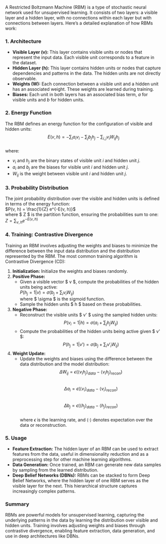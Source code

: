 A Restricted Boltzmann Machine (RBM) is a type of stochastic neural network used for unsupervised learning. It consists of two layers: a visible layer and a hidden layer, with no connections within each layer but with connections between layers. Here’s a detailed explanation of how RBMs work:  
  
### 1. Architecture  
- **Visible Layer (v):** This layer contains visible units or nodes that represent the input data. Each visible unit corresponds to a feature in the dataset.  
- **Hidden Layer (h):** This layer contains hidden units or nodes that capture dependencies and patterns in the data. The hidden units are not directly observable.  
- **Weights (W):** Each connection between a visible unit and a hidden unit has an associated weight. These weights are learned during training.  
- **Biases:** Each unit in both layers has an associated bias term, $a$ for visible units and $b$ for hidden units.  
  
### 2. Energy Function  
The RBM defines an energy function for the configuration of visible and hidden units:  
$$ E(v, h) = -\sum_i a_i v_i - \sum_j b_j h_j - \sum_{i,j} v_i W_{ij} h_j $$  
where:  
- $v_i$ and $h_j$ are the binary states of visible unit $i$ and hidden unit $j$.  
- $a_i$ and $b_j$ are the biases for visible unit $i$ and hidden unit $j$.  
- $W_{ij}$ is the weight between visible unit $i$ and hidden unit $j$.  
  
### 3. Probability Distribution  
The joint probability distribution over the visible and hidden units is defined in terms of the energy function:  
$P(v, h) = \frac{1}{Z} e^{-E(v, h)}$  
where $ Z $ is the partition function, ensuring the probabilities sum to one:  
$Z = \sum_{v, h} e^{-E(v, h)}$  
  
### 4. Training: Contrastive Divergence  
Training an RBM involves adjusting the weights and biases to minimize the difference between the input data distribution and the distribution represented by the RBM. The most common training algorithm is Contrastive Divergence (CD):  
  
1. **Initialization:** Initialize the weights and biases randomly.  
2. **Positive Phase:**  
   - Given a visible vector $ v $, compute the probabilities of the hidden units being active:  
     $P(h_j = 1 | v) = \sigma(b_j + \sum_i v_i W_{ij})$  
     where $ \sigma $ is the sigmoid function.  
   - Sample the hidden units $ h $ based on these probabilities.  
3. **Negative Phase:**  
   - Reconstruct the visible units $ v' $ using the sampled hidden units:  
   $$   P(v_i = 1 | h) = \sigma(a_i + \sum_j h_j W_{ij}) $$  
   - Compute the probabilities of the hidden units being active given $ v' $:  
      $$P(h_j = 1 | v') = \sigma(b_j + \sum_i v'_i W_{ij})$$  
4. **Weight Update:**  
   - Update the weights and biases using the difference between the data distribution and the model distribution:  
    $$\Delta W_{ij} = \epsilon (\langle v_i h_j \rangle_{data} - \langle v_i h_j \rangle_{recon})$$  
$$     \Delta a_i = \epsilon (\langle v_i \rangle_{data} - \langle v_i \rangle_{recon}) $$  
     $$\Delta b_j = \epsilon (\langle h_j \rangle_{data} - \langle h_j \rangle_{recon}) $$  
     where $\epsilon$ is the learning rate, and  $\langle \cdot \rangle$  denotes expectation over the data or reconstruction.  
  
### 5. Usage  
- **Feature Extraction:** The hidden layer of an RBM can be used to extract features from the data, useful in dimensionality reduction and as a preprocessing step for other machine learning algorithms.  
- **Data Generation:** Once trained, an RBM can generate new data samples by sampling from the learned distribution.  
- **Deep Belief Networks (DBNs):** RBMs can be stacked to form Deep Belief Networks, where the hidden layer of one RBM serves as the visible layer for the next. This hierarchical structure captures increasingly complex patterns.  
  
### Summary  
RBMs are powerful models for unsupervised learning, capturing the underlying patterns in the data by learning the distribution over visible and hidden units. Training involves adjusting weights and biases through contrastive divergence, enabling feature extraction, data generation, and use in deep architectures like DBNs.